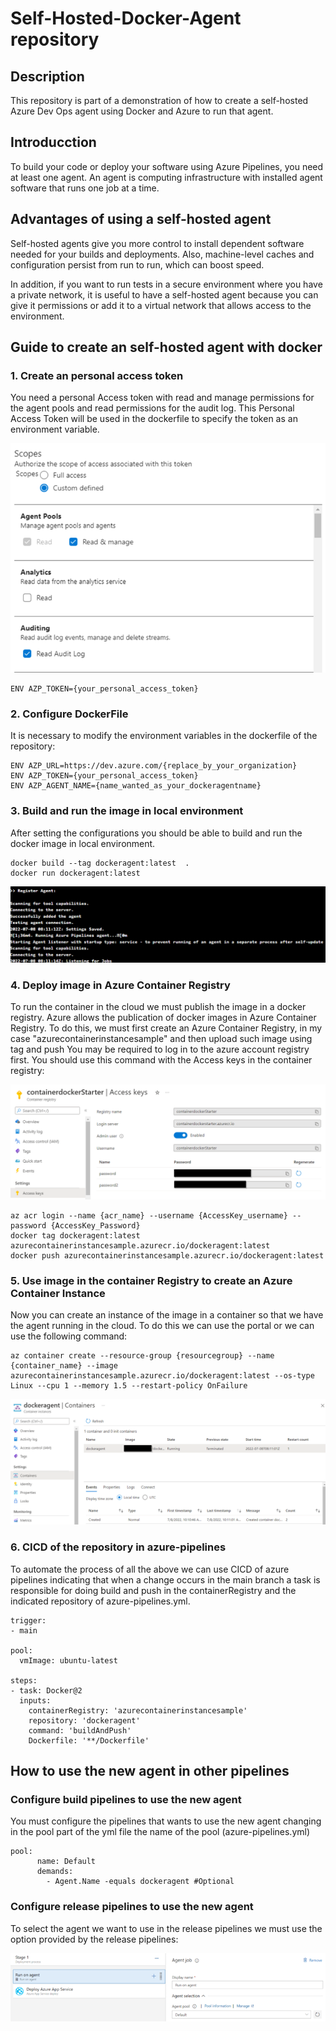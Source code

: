 # Self-Hosted-Docker-Agent repository
## Description
This repository is part of a demonstration of how to create a self-hosted Azure Dev Ops agent using Docker and Azure to run that agent.

## Introducction
To build your code or deploy your software using Azure Pipelines, you need at least one agent. An agent is computing infrastructure with installed agent software that runs one job at a time.

## Advantages of using a self-hosted agent
Self-hosted agents give you more control to install dependent software needed for your builds and deployments. Also, machine-level caches and configuration persist from run to run, which can boost speed.

In addition, if you want to run tests in a secure environment where you have a private network, it is useful to have a self-hosted agent because you can give it permissions or add it to a virtual network that allows access to the environment.

## Guide to create an self-hosted agent with docker

### 1. Create an personal access token
You need a personal Access token with read and manage permissions for the agent pools and read permissions for the audit log.
This Personal Access Token will be used in the dockerfile to specify the token as an environment variable.

![Alt text](images/createpersonalaccesstoken.png "Create Personal Access Token")

```
ENV AZP_TOKEN={your_personal_access_token}
```



### 2. Configure DockerFile
It is necessary to modify the environment variables in the dockerfile of the repository:

```
ENV AZP_URL=https://dev.azure.com/{replace_by_your_organization}
ENV AZP_TOKEN={your_personal_access_token}
ENV AZP_AGENT_NAME={name_wanted_as_your_dockeragentname}
```

### 3. Build and run the image in local environment
After setting the configurations you should be able to build and run the docker image in local environment.

```
docker build --tag dockeragent:latest  .
docker run dockeragent:latest
```

![Alt text](images/dockeragent_listening.png "Docker Agent Listening")

### 4. Deploy image in Azure Container Registry 
To run the container in the cloud we must publish the image in a docker registry. Azure allows the publication of docker images in Azure Container Registry.
To do this, we must first create an Azure Container Registry, in my case "azurecontainerinstancesample" and then upload such image using tag and push
You may be required to log in to the azure account registry first. You should use this command with the Access keys in the container registry:

![Alt text](images/containerRegistrylogin.png "Container Registry Access Keys")

```
az acr login --name {acr_name} --username {AccessKey_username} --password {AccessKey_Password}
docker tag dockeragent:latest azurecontainerinstancesample.azurecr.io/dockeragent:latest
docker push azurecontainerinstancesample.azurecr.io/dockeragent:latest
```

### 5. Use image in the container Registry to create an Azure Container Instance
Now you can create an instance of the image in a container so that we have the agent running in the cloud. To do this we can use the portal or we can use the following command:

```
az container create --resource-group {resourcegroup} --name {container_name} --image azurecontainerinstancesample.azurecr.io/dockeragent:latest --os-type Linux --cpu 1 --memory 1.5 --restart-policy OnFailure
```

![Alt text](images/dockeragentcontainerunning.png "Docker Container Running")

### 6. CICD of the repository in azure-pipelines
To automate the process of all the above we can use CICD of azure pipelines indicating that when a change occurs in the main branch a task is responsible for doing build and push in the containerRegistry and the indicated repository of azure-pipelines.yml.

```
trigger:
- main

pool:
  vmImage: ubuntu-latest

steps:
- task: Docker@2
  inputs:
    containerRegistry: 'azurecontainerinstancesample'
    repository: 'dockeragent'
    command: 'buildAndPush'
    Dockerfile: '**/Dockerfile'
```

## How to use the new agent in other pipelines
### Configure build pipelines to use the new agent
You must configure the pipelines that wants to use the new agent changing in the pool part of the yml file the name of the pool (azure-pipelines.yml)

```
pool:
      name: Default
      demands:
        - Agent.Name -equals dockeragent #Optional
```

### Configure release pipelines to use the new agent
To select the agent we want to use in the release pipelines we must use the option provided by the release pipelines:

![Alt text](images/useautohostedagentinreleasepipeline.png "Use Autohosted Agent in Release Pipeline")